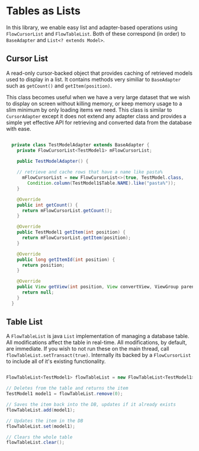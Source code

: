 # Tables as Lists


In this library, we enable easy list and adapter-based operations using ```FlowCursorList``` and ```FlowTableList```. Both 
of these correspond (in order) to ```BaseAdapter``` and ```List<? extends Model>```.

## Cursor List

A read-only cursor-backed object that provides caching of retrieved models used to display in a list. 
It contains methods very similiar to ```BaseAdapter``` such as ```getCount()``` and ```getItem(position)```. 

This class becomes useful when we have a very large dataset that we wish to display on screen without killing memory, or
keep memory usage to a slim minimum by only loading items we need. This class is similar to ```CursorAdapter``` except it does
not extend any adapter class and provides a simple yet effective API for retrieving and converted data from the database with ease.

```java

  private class TestModelAdapter extends BaseAdapter {
    private FlowCursorList<TestModel1> mFlowCursorList;

    public TestModelAdapter() {
  
    // retrieve and cache rows that have a name like pasta%
      mFlowCursorList = new FlowCursorList<>(true, TestModel.class, 
        Condition.column(TestModel1$Table.NAME).like("pasta%"));
    }

    @Override
    public int getCount() {
      return mFlowCursorList.getCount();
    }

    @Override
    public TestModel1 getItem(int position) {
      return mFlowCursorList.getItem(position);
    }

    @Override
    public long getItemId(int position) {
      return position;
    }

    @Override
    public View getView(int position, View convertView, ViewGroup parent) {
      return null;
    }
  }

```

## Table List

A ```FlowTableList``` is java ```List``` implementation of managing a database table. 
All modifications affect the table in real-time. 
All modifications, by default, are immediate. 
If you wish to not run these on the main thread, call ```flowTableList.setTransact(true)```. 
Internally its backed by a ```FlowCursorList``` to include all of it's existing functionality. 

```java

FlowTableList<TestModel1> flowTableList = new FlowTableList<TestModel1>(TestModel1.class);

// Deletes from the table and returns the item
TestModel1 model1 = flowTableList.remove(0);

// Saves the item back into the DB, updates if it already exists
flowTableList.add(model1);

// Updates the item in the DB
flowTableList.set(model1);

// Clears the whole table
flowTableList.clear();
```
